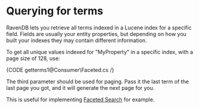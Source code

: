 ﻿# Querying for terms

RavenDB lets you retrieve all terms indexed in a Lucene index for a specific field. Fields are usually your entity properties, but depending on how you built your indexes they may contain different information.

To get all unique values indexed for "MyProperty" in a specific index, with a page size of 128, use:

{CODE getterms1@Consumer\Faceted.cs /}

The third parameter should be used for paging. Pass it the last term of the last page you got, and it will generate the next page for you.

This is useful for implementing [Faceted Search](http://en.wikipedia.org/wiki/Faceted_search) for example.